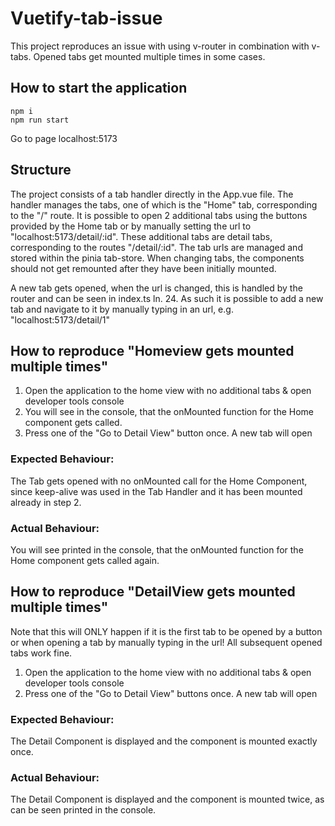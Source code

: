 # Vuetify-tab-issue

This project reproduces an issue with using v-router in combination with v-tabs. Opened tabs get mounted multiple times in some cases.

## How to start the application

```
npm i
npm run start
```

Go to page localhost:5173

## Structure

The project consists of a tab handler directly in the App.vue file. The handler manages the tabs, one of which is the "Home" tab, corresponding to the "/" route. It is possible to open 2 additional tabs using the buttons provided by the Home tab or by manually setting the url to "localhost:5173/detail/:id". These additional tabs are detail tabs,
corresponding to the routes "/detail/:id". The tab urls are managed and stored within the pinia tab-store. When changing tabs, the components should not get remounted after they have been initially mounted.

A new tab gets opened, when the url is changed, this is handled by the router and can be seen in index.ts ln. 24. As such it is possible to add a new tab and navigate to it by manually typing in an url, e.g. "localhost:5173/detail/1"

## How to reproduce "Homeview gets mounted multiple times"

1. Open the application to the home view with no additional tabs & open developer tools console
2. You will see in the console, that the onMounted function for the
   Home component gets called.
3. Press one of the "Go to Detail View" button once. A new tab will open

### Expected Behaviour:

The Tab gets opened with no onMounted call for the Home Component, since keep-alive was used in the Tab Handler and it has been mounted already in step 2.

### Actual Behaviour:

You will see printed in the console, that the onMounted function for the Home component gets called again.

## How to reproduce "DetailView gets mounted multiple times"

Note that this will ONLY happen if it is the first tab to be opened by a button or when opening a tab by manually typing in the url! All subsequent opened tabs work fine.

1. Open the application to the home view with no additional tabs & open developer tools console
2. Press one of the "Go to Detail View" buttons once. A new tab will open

### Expected Behaviour:

The Detail Component is displayed and the component is mounted exactly once.

### Actual Behaviour:

The Detail Component is displayed and the component is mounted twice, as
can be seen printed in the console.
